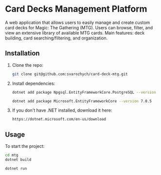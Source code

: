 # Card Decks Management Platform
A web application that allows users to easily manage and create custom card decks for Magic: The Gathering (MTG). Users can browse, filter, and view an extensive library of available MTG cards. Main features: deck building, card searching/filtering, and organization.

## Installation
1. Clone the repo:
    ```bash
    git clone git@github.com:svarozhych/card-deck-mtg.git
    ```
2. Install dependencies:
    ```bash
    dotnet add package Npgsql.EntityFrameworkCore.PostgreSQL --version 7.0.4
    ```
    ```bash
    dotnet add package Microsoft.EntityFrameworkCore --version 7.0.5
    ```
    
3. If you don't have .NET installed, download it here:
   ```bash 
   https://dotnet.microsoft.com/en-us/download
   ```

## Usage
To start the project:
```bash
cd mtg
dotnet build
```
```bash
dotnet run
```
